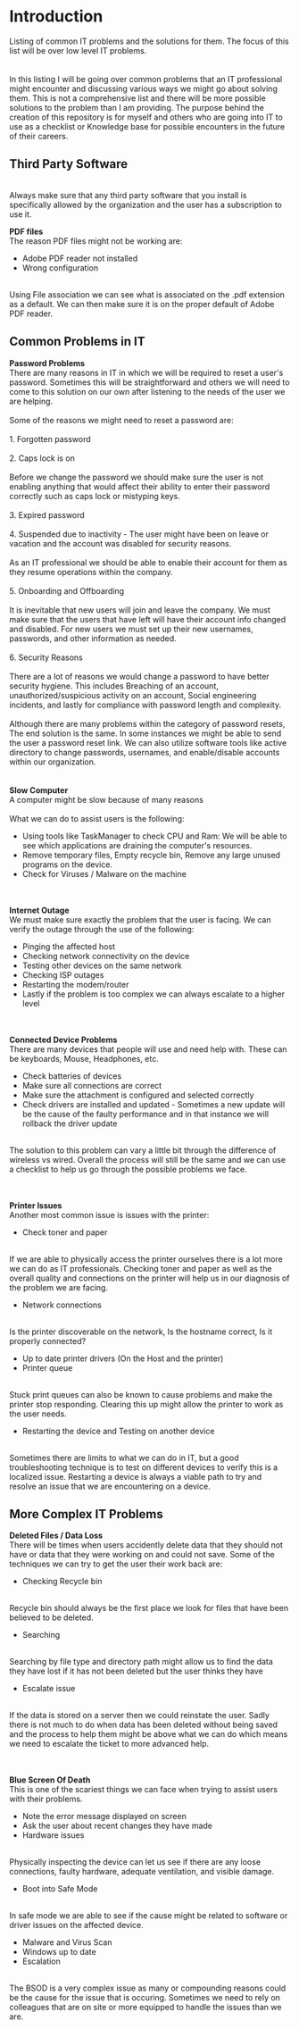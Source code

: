 # Introduction
Listing of common IT problems and the solutions for them.
The focus of this list will be over low level IT problems.
<br></br>
<br>In this listing I will be going over common problems that an IT professional might encounter and discussing various ways we might go about solving them. This is not a comprehensive list and there will be more possible solutions to the problem than I am providing. The purpose behind the creation of this repository is for myself and others who are going into IT to use as a checklist or Knowledge base for possible encounters in the future of their careers.</br>

## Third Party Software
<br>Always make sure that any third party software that you install is specifically allowed by the organization and the user has a subscription to use it.</br>

<b>PDF files</b>
<br>The reason PDF files might not be working are:</br>
* Adobe PDF reader not installed
* Wrong configuration

<br>Using File association we can see what is associated on the .pdf extension as a default. We can then make sure it is on the proper default of Adobe PDF reader.</br>

## Common Problems in IT
<b>Password Problems</b>
<br>There are many reasons in IT in which we will be required to reset a user's password. Sometimes this will be straightforward and others we will need to come to this solution on our own after listening to the needs of the user we are helping.</br>
<br>Some of the reasons we might need to reset a password are:</br>
<br>1. Forgotten password </br>
<br>2. Caps lock is on </br>
<br>Before we change the password we should make sure the user is not enabling anything that would affect their ability to enter their password correctly such as caps lock or mistyping keys.</br>
<br>3. Expired password </br>
<br>4. Suspended due to inactivity - The user might have been on leave or vacation and the account was disabled for security reasons.</br>
<br>As an IT professional we should be able to enable their account for them as they resume operations within the company.</br>
<br>5. Onboarding and Offboarding</br>
<br>It is inevitable that new users will join and leave the company. We must make sure that the users that have left will have their account info changed and disabled. For new users we must set up their new usernames, passwords, and other information as needed.</br>
<br>6. Security Reasons</br>
<br>There are a lot of reasons we would change a password to have better security hygiene. This includes Breaching of an account, unauthorized/suspicious activity on an account, Social engineering incidents, and lastly for compliance with password length and complexity. </br>
<br>Although there are many problems within the category of password resets, The end solution is the same. In some instances we might be able to send the user a password reset link. We can also utilize software tools like active directory to change passwords, usernames, and enable/disable accounts within our organization. </br>
<br></br>
<b>Slow Computer</b>
<br>A computer might be slow because of many reasons</br>
<br>What we can do to assist users is the following:</br>
* Using tools like TaskManager to check CPU and Ram: We will be able to see which applications are draining the computer's resources.
* Remove temporary files, Empty recycle bin, Remove any large unused programs on the device.
* Check for Viruses / Malware on the machine

<br></br>
<b>Internet Outage</b>
<br>We must make sure exactly the problem that the user is facing. We can verify the outage through the use of the following:</br>
* Pinging the affected host
* Checking network connectivity on the device
* Testing other devices on the same network
* Checking ISP outages
* Restarting the modem/router
* Lastly if the problem is too complex we can always escalate to a higher level


<br></br>
<b>Connected Device Problems</b>
<br>There are many devices that people will use and need help with. These can be keyboards, Mouse, Headphones, etc. </br>
* Check batteries of devices
* Make sure all connections are correct
* Make sure the attachment is configured and selected correctly
* Check drivers are installed and updated - Sometimes a new update will be the cause of the faulty performance and in that instance we will rollback the driver update
  
<br>The solution to this problem can vary a little bit through the difference of wireless vs wired. Overall the process will still be the same and we can use a checklist to help us go through the possible problems we face.</br>

<br></br>
<b>Printer Issues</b>
<br>Another most common issue is issues with the printer:</br>
* Check toner and paper
  
<br>If we are able to physically access the printer ourselves there is a lot more we can do as IT professionals. Checking toner and paper as well as the overall quality and connections on the printer will help us in our diagnosis of the problem we are facing.</br>
* Network connections
  
<br>Is the printer discoverable on the network, Is the hostname correct, Is it properly connected?</br>
* Up to date printer drivers (On the Host and the printer)
* Printer queue

<br>Stuck print queues can also be known to cause problems and make the printer stop responding. Clearing this up might allow the printer to work as the user needs.</br>
* Restarting the device and Testing on another device
  
<br>Sometimes there are limits to what we can do in IT, but a good troubleshooting technique is to test on different devices to verify this is a localized issue. Restarting a device is always a viable path to try and resolve an issue that we are encountering on a device.</br>


## More Complex IT Problems
<b>Deleted Files / Data Loss</b>
<br>There will be times when users accidently delete data that they should not have or data that they were working on and could not save. Some of the techniques we can try to get the user their work back are: </br>
* Checking Recycle bin

<br>Recycle bin should always be the first place we look for files that have been believed to be deleted.</br>
* Searching

<br>Searching by file type and directory path might allow us to find the data they have lost if it has not been deleted but the user thinks they have</br>
* Escalate issue

<br>If the data is stored on a server then we could reinstate the user. Sadly there is not much to do when data has been deleted without being saved and the process to help them might be above what we can do which means we need to escalate the ticket to more advanced help.</br>

<br></br>
<b>Blue Screen Of Death</b>
<br>This is one of the scariest things we can face when trying to assist users with their problems. </br>
* Note the error message displayed on screen
* Ask the user about recent changes they have made
* Hardware issues

<br>Physically inspecting the device can let us see if there are any loose connections, faulty hardware, adequate ventilation, and visible damage.</br>
* Boot into Safe Mode

<br>In safe mode we are able to see if the cause might be related to software or driver issues on the affected device.</br>
* Malware and Virus Scan
* Windows up to date
* Escalation

<br>The BSOD is a very complex issue as many or compounding reasons could be the cause for the issue that is occuring. Sometimes we need to rely on colleagues that are on site or more equipped to handle the issues than we are.</br>
